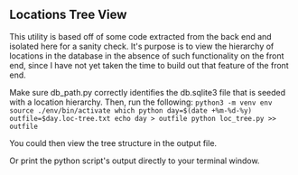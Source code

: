 
## Locations Tree View


This utility is based off of some code extracted from the back end and isolated here for a sanity check.
It's purpose is to view the hierarchy of locations in the database in the absence of such functionality on the front end,
since I have not yet taken the time to build out that feature of the front end.

Make sure db_path.py correctly identifies the db.sqlite3 file that is seeded with a location hierarchy.
Then, run the following:
`
python3 -m venv env
source ./env/bin/activate
which python
day=$(date +%m-%d-%y)
outfile=$day.loc-tree.txt
echo day > outfile
python loc_tree.py >> outfile
`

You could then view the tree structure in the output file.

Or print the python script's output directly to your terminal window.

